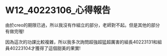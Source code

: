 # W12_40223106_心得報告

由於creo的期限已過，所以我沒有作組立的部分，老師對不起。但是其他的部分有做完喔!

因為這次的功課比較複雜，所以我多次詢問超強超猛超厲害的組長40223131和組員40223104才獲得了這個甜美的果實!

